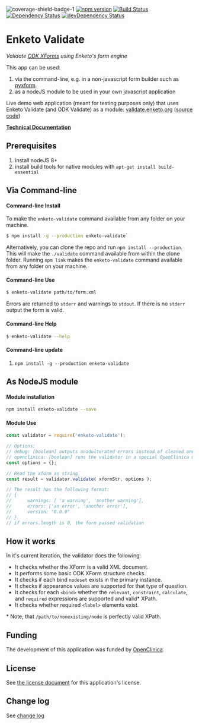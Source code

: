 ![coverage-shield-badge-1](https://img.shields.io/badge/coverage-89.96%25-brightgreen.svg)
[![npm version](https://badge.fury.io/js/enketo-validate.svg)](http://badge.fury.io/js/enketo-validate) [![Build Status](https://travis-ci.org/enketo/enketo-validate.svg?branch=master)](https://travis-ci.org/enketo/enketo-validate) [![Dependency Status](https://david-dm.org/enketo/enketo-validate/status.svg)](https://david-dm.org/enketo/enketo-validate) [![devDependency Status](https://david-dm.org/enketo/enketo-validate/dev-status.svg)](https://david-dm.org/enketo/enketo-validate?type=dev)

Enketo Validate
==============

_Validate [ODK XForms](https://opendatakit.github.io/xforms-spec/) using Enketo's form engine_

This app can be used:

1. via the command-line, e.g. in a non-javascript form builder such as [pyxform](https://github.com/XLSForm/pyxform).
2. as a nodeJS module to be used in your own javascript application

Live demo web application (meant for testing purposes only) that uses Enketo Validate (and ODK Validate) as a module: [validate.enketo.org](https://validate.enketo.org) \([source code](https://github.com/enketo/enketo-validate-webapp)\)


**[Technical Documentation](https://enketo.github.io/enketo-validate)**


## Prerequisites

1. install nodeJS 8+
2. install build tools for native modules with `apt-get install build-essential`

## Via Command-line

#### Command-line Install

To make the `enketo-validate` command available from any folder on your machine.
```bash
$ npm install -g --production enketo-validate`
```

Alternatively, you can clone the repo and run `npm install --production`. This will make the `./validate` command available from within the clone folder. Running `npm link` makes the `enketo-validate` command available from any folder on your machine.

#### Command-line Use

```bash
$ enketo-validate path/to/form.xml
```

Errors are returned to `stderr` and warnings to `stdout`. If there is no `stderr` output the form is valid.

#### Command-line Help
```bash
$ enketo-validate --help
```

#### Command-line update

1. `npm install -g --production enketo-validate`

## As NodeJS module

#### Module installation

```bash
npm install enketo-validate --save
```

#### Module Use

```js
const validator = require('enketo-validate');

// Options:
// debug: [boolean] outputs unadulterated errors instead of cleaned ones
// openclinica: [boolean] runs the validator in a special OpenClinica mode
const options = {};

// Read the xform as string
const result = validator.validate( xformStr, options );

// The result has the following format:
// {
//      warnings: [ 'a warning', 'another warning'],
//      errors: ['an error', 'another error'],
//      version: "0.0.0"
// }
// if errors.length is 0, the form passed validation
```

## How it works

In it's current iteration, the validator does the following:

* It checks whether the XForm is a valid XML document.
* It performs some basic ODK XForm structure checks.
* It checks if each bind `nodeset` exists in the primary instance.
* It checks if appearance values are supported for that type of question.
* It checks for each `<bind>` whether the `relevant`, `constraint`, `calculate`, and `required` expressions are supported and valid\* XPath.
* It checks whether required `<label>` elements exist.

\* Note, that `/path/to/nonexisting/node` is perfectly valid XPath.

## Funding

The development of this application was funded by [OpenClinica](https://openclinica.com).

## License

See [the license document](https://github.com/enketo/enketo-validate/blob/master/LICENSE) for this application's license.

## Change log

See [change log](https://github.com/enketo/enketo-validate/blob/master/CHANGELOG.md)
